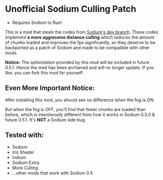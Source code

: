 # Unofficial Sodium Culling Patch
- Requires Sodium to Run!

This is a mod that steals the codes from [Sodium's dev branch](https://github.com/CaffeineMC/sodium-fabric/tree/dev). These codes implement __a more aggressive distance culling__ which reduces the amount of chunks loaded and improves the fps significantly, so they deserve to be backported as a patch of Sodium and made to be compatible with other mods.

__Notice:__ The optimization provided by this mod will be included in future 0.5.1. Hence the mod has been archieved and will no longer update. If you like, you can fork this mod for yourself.

## Even More Important Notice:
After installing this mod, you should see no difference when the fog is _ON_.

But when the fog is _OFF_, you'll find that fewer chunks are loaded than before, which is _intentionally_ different from how it works in Sodium 0.5.0 & future 0.5.1. It's __NOT__ a Sodium side bug. 

## Tested with:
- Sodium
- Iris Shader
- Indium
- Sodium Extra
- More Culling
- ...other mods that work with Sodium 0.5


